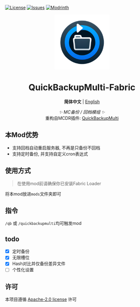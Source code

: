 [![License](https://img.shields.io/github/license/SkyDynamic/QuickBackupM-Fabric.svg)](https://www.apache.org/licenses/LICENSE-2.0)
[![Issues](https://img.shields.io/github/issues/SkyDynamic/QuickBackupM-Fabric.svg)](https://github.com/SkyDynamic/QuickBackupM-Fabric/issues)
[![Modrinth](https://img.shields.io/modrinth/dt/DgWBIBY5?label=Modrinth%20Downloads)](https://modrinth.com/mod/quickbackupmulti)

<div align="center">
<a><img src="./indexImg.png" width="180" height="180" alt="NoneBotPluginLogo"></a>
</div>
<div align="center">

# QuickBackupMulti-Fabric

**简体中文** | [English](README_EN.MD)

_✨ MC备份 / 回档模组 ✨_  
重构自MCDR插件: [QuickBackupMulti](https://github.com/TISUnion/QuickBackupM)

</div>

[//]: # (> [!WARNING]  )

[//]: # (> 本 Mod 对于客户端单人游戏兼容性较差，使用时请谨慎，若造成存档损坏本 Mod 不负任何责任)

## 本Mod优势
- 支持回档自动重启服务器, 不再是只备份不回档
- 支持定时备份, 并支持自定义cron表达式

## 使用方式
> 在使用mod前请确保你已安装Fabric Loader

将本mod放进`mods`文件夹即可

## 指令
`/qb` 或 `/quickbackupmulti`均可触发mod

## todo
- [x] 定时备份
- [x] 无限槽位
- [x] Hash对比并仅备份差异文件
- [ ] 个性化设置

## 许可
本项目遵循 [Apache-2.0 license](https://www.apache.org/licenses/LICENSE-2.0) 许可
